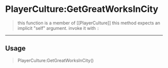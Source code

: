 # PlayerCulture:GetGreatWorksInCity
> this function is a member of [[PlayerCulture]]
> this method expects an implicit "self" argument. invoke it with `:`
-----
## Usage
> PlayerCulture:GetGreatWorksInCity()
